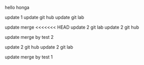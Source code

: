 hello honga

update 1
update git hub
update git lab

update merge
<<<<<<< HEAD
update 2 git lab
update 2 git hub

update merge by test 2

update 2 git hub
update 2 git lab

update merge by test 1
